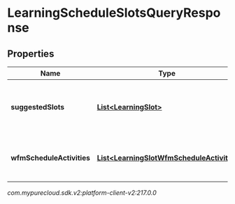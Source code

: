 # LearningScheduleSlotsQueryResponse


## Properties

| Name | Type | Description | Notes |
| ------------ | ------------- | ------------- | ------------- |
| **suggestedSlots** | [**List&lt;LearningSlot&gt;**](LearningSlot) | List of slots where Learning activity can be scheduled |  [optional] |
| **wfmScheduleActivities** | [**List&lt;LearningSlotWfmScheduleActivity&gt;**](LearningSlotWfmScheduleActivity) | Detailed data for WFM scheduled activities |  [optional] |




_com.mypurecloud.sdk.v2:platform-client-v2:217.0.0_
